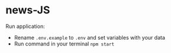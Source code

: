 # news-JS

Run application:

- Rename `.env.example` to `.env` and set variables with your data
- Run command in your terminal `npm start`
